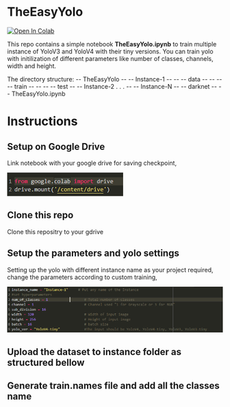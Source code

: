 # TheEasyYolo

[![Open In Colab](https://colab.research.google.com/assets/colab-badge.svg)](https://colab.research.google.com/drive/1brPZDy_yVDo38ixxpI6iSu7V4fj82Ohq?usp=sharing)

This repo contains a simple notebook **TheEasyYolo.ipynb** to train multiple instance of YoloV3 and YoloV4 with their tiny versions. You can train yolo with initilization of  different parameters like number of classes, channels, width and height. 

The directory structure:
-- TheEasyYolo
-- -- Instance-1
-- -- -- data
-- -- -- -- train
-- -- -- -- test
-- -- Instance-2
.
.
.
-- -- Instance-N
-- -- darknet
-- -- TheEasyYolo.ipynb

# Instructions
## Setup on Google Drive
Link notebook with your google drive for saving checkpoint,

![link to gdrive](temp/gdrive.PNG)

## Clone this repo
Clone this repositry to your gdrive

## Setup the parameters and yolo settings
Setting up the yolo with different instance name as your project required, change the parameters according to custom training, 

![link to gdrive](temp/settings.PNG)



## Upload the dataset to instance folder as structured bellow

## Generate train.names file and add all the classes name


